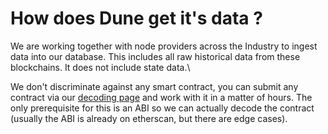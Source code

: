# How does Dune get it's data ?

We are working together with node providers across the Industry to ingest data into our database. This includes all raw historical data from these blockchains. It does not include state data.\\

We don't discriminate against any smart contract, you can submit any contract via our [decoding page](../tables/evm-blockchains/decoded-data/) and work with it in a matter of hours. The only prerequisite for this is an ABI so we can actually decode the contract (usually the ABI is already on etherscan, but there are edge cases).
